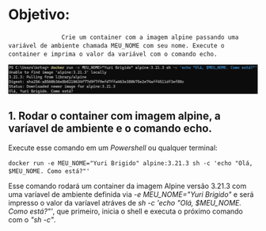 # Objetivo:

`               Crie um container com a imagem alpine passando uma variável de ambiente chamada MEU_NOME com seu nome. Execute o container e imprima o valor da variável com o comando echo.`

![visão geral do desafio](/exerc05/visao-geral.png)

## 1. Rodar o container com imagem alpine, a varíavel de ambiente e o comando echo.

Execute esse comando em um _Powershell_ ou qualquer terminal:

```docker
docker run -e MEU_NOME="Yuri Brigido" alpine:3.21.3 sh -c 'echo "Olá, $MEU_NOME. Como está?"'
```

Esse comando rodará um container da imagem Alpine versão 3.21.3 com uma varíavel de ambiente definida via _-e MEU_NOME="Yuri Brigido"_ e será impresso o valor da varíavel atráves de _sh -c 'echo "Olá, $MEU_NOME. Como está?"'_, que primeiro, inicia o shell e executa o próximo comando com o _"sh -c"_.
